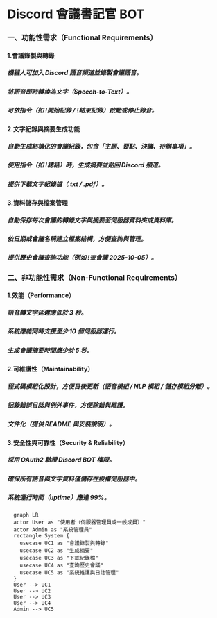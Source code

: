 # Discord 會議書記官 BOT

### 一、功能性需求（Functional Requirements）
#### 1.會議錄製與轉錄
##### 機器人可加入 Discord 語音頻道並錄製會議語音。
##### 將語音即時轉換為文字（Speech-to-Text）。
##### 可依指令（如 !開始記錄 / !結束記錄）啟動或停止錄音。

#### 2.文字紀錄與摘要生成功能
##### 自動生成結構化的會議紀錄，包含「主題、要點、決議、待辦事項」。
##### 使用指令（如 !總結）時，生成摘要並貼回 Discord 頻道。
##### 提供下載文字紀錄檔（.txt / .pdf）。

#### 3.資料儲存與檔案管理
##### 自動保存每次會議的轉錄文字與摘要至伺服器資料夾或資料庫。
##### 依日期或會議名稱建立檔案結構，方便查詢與管理。
##### 提供歷史會議查詢功能（例如 !查會議 2025-10-05）。

### 二、非功能性需求（Non-Functional Requirements）
#### 1.效能（Performance）
##### 語音轉文字延遲應低於 3 秒。
##### 系統應能同時支援至少 10 個伺服器運行。
##### 生成會議摘要時間應少於 5 秒。

#### 2.可維護性（Maintainability）
##### 程式碼模組化設計，方便日後更新（語音模組 / NLP 模組 / 儲存模組分離）。
##### 記錄錯誤日誌與例外事件，方便除錯與維護。
##### 文件化（提供 README 與安裝說明）。

#### 3.安全性與可靠性（Security & Reliability）
##### 採用 OAuth2 驗證 Discord BOT 權限。
##### 確保所有語音與文字資料僅儲存在授權伺服器中。
##### 系統運行時間（uptime）應達 99%。
```graphviz
  graph LR
  actor User as "使用者（伺服器管理員或一般成員）"
  actor Admin as "系統管理員"
  rectangle System {
    usecase UC1 as "會議錄製與轉錄"
    usecase UC2 as "生成摘要"
    usecase UC3 as "下載紀錄檔"
    usecase UC4 as "查詢歷史會議"
    usecase UC5 as "系統維護與日誌管理"
  }
  User --> UC1
  User --> UC2
  User --> UC3
  User --> UC4
  Admin --> UC5
```

